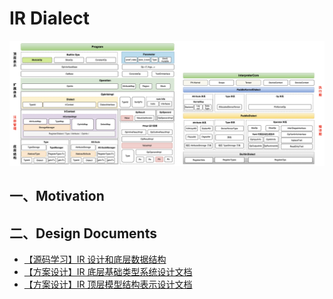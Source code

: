 # IR Dialect
![](./img/arch3.png)

## 一、Motivation

## 二、Design Documents

+ [【源码学习】IR 设计和底层数据结构](./QA_learning.md)
+ [【方案设计】IR 底层基础类型系统设计文档](./basic_concepts.md)
+ [【方案设计】IR 顶层模型结构表示设计文档](./ir_program.md)
